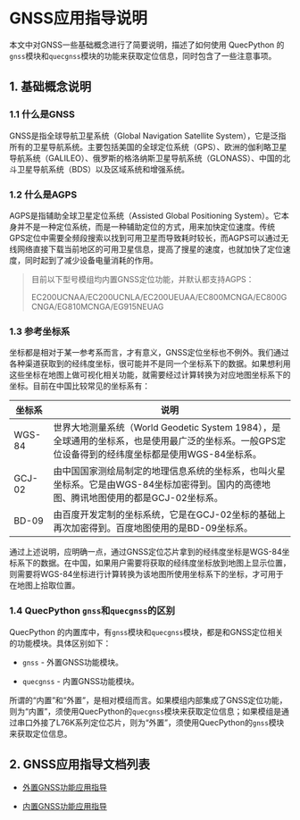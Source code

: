 # GNSS应用指导说明

本文中对GNSS一些基础概念进行了简要说明，描述了如何使用 QuecPython 的`gnss`模块和`quecgnss`模块的功能来获取定位信息，同时包含了一些注意事项。



## 1. 基础概念说明

### 1.1 什么是GNSS

GNSS是指全球导航卫星系统（Global Navigation Satellite System），它是泛指所有的卫星导航系统。主要包括美国的全球定位系统（GPS）、欧洲的伽利略卫星导航系统（GALILEO）、俄罗斯的格洛纳斯卫星导航系统（GLONASS）、中国的北斗卫星导航系统（BDS）以及区域系统和增强系统。



### 1.2 什么是AGPS

AGPS是指辅助全球卫星定位系统（Assisted Global Positioning System）。它本身并不是一种定位系统，而是一种辅助定位的方式，用来加快定位速度。传统GPS定位中需要全频段搜索以找到可用卫星而导致耗时较长，而AGPS可以通过无线网络直接下载当前地区的可用卫星信息，提高了搜星的速度，也就加快了定位速度，同时起到了减少设备电量消耗的作用。



> 目前以下型号模组均内置GNSS定位功能，并默认都支持AGPS：
>
> EC200UCNAA/EC200UCNLA/EC200UEUAA/EC800MCNGA/EC800GCNGA/EG810MCNGA/EG915NEUAG



### 1.3 参考坐标系

坐标都是相对于某一参考系而言，才有意义，GNSS定位坐标也不例外。我们通过各种渠道获取到的经纬度坐标，很可能并不是同一个坐标系下的数据。如果想利用这些坐标在地图上做可视化相关功能，就需要经过计算转换为对应地图坐标系下的坐标。目前在中国比较常见的坐标系有：

| 坐标系 | 说明                                                         |
| ------ | ------------------------------------------------------------ |
| WGS-84 | 世界大地测量系统（World Geodetic System 1984），是全球通用的坐标系，也是使用最广泛的坐标系。一般GPS定位设备得到的经纬度坐标都是使用WGS-84坐标系。 |
| GCJ-02 | 由中国国家测绘局制定的地理信息系统的坐标系，也叫火星坐标系。它是由WGS-84坐标加密得到。国内的高德地图、腾讯地图使用的都是GCJ-02坐标系。 |
| BD-09  | 由百度开发定制的坐标系统，它是在GCJ-02坐标的基础上再次加密得到。百度地图使用的是BD-09坐标系。 |

通过上述说明，应明确一点，通过GNSS定位芯片拿到的经纬度坐标是WGS-84坐标系下的数据。在中国，如果用户需要将获取的经纬度坐标放到地图上显示位置，则需要将WGS-84坐标进行计算转换为该地图所使用坐标系下的坐标，才可用于在地图上拾取位置。



### 1.4 QuecPython `gnss`和`quecgnss`的区别

QuecPython 的内置库中，有`gnss`模块和`quecgnss`模块，都是和GNSS定位相关的功能模块。具体区别如下：

* `gnss` - 外置GNSS功能模块。

* `quecgnss` - 内置GNSS功能模块。

所谓的“内置”和“外置”，是相对模组而言。如果模组内部集成了GNSS定位功能，则为“内置”，须使用QuecPython的`quecgnss`模块来获取定位信息；如果模组是通过串口外接了L76K系列定位芯片，则为“外置”，须使用QuecPython的`gnss`模块来获取定位信息。



## 2. GNSS应用指导文档列表

* [外置GNSS功能应用指导](./external_gnss.md)

* [内置GNSS功能应用指导](./internal_gnss.md)
